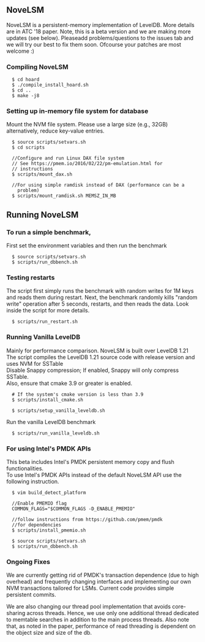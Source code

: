 ## NoveLSM
NoveLSM is a persistent-memory implementation of LevelDB. More details are in ATC '18 paper. Note, this is a beta version and we are making more updates (see below). Pleaseadd problems/questions to the issues tab and we will try our best to fix them soon. Ofcourse your patches are most welcome :)

### Compiling NoveLSM
```
  $ cd hoard
  $ ./compile_install_hoard.sh
  $ cd ..
  $ make -j8
```

### Setting up in-memory file system for database
Mount the NVM file system. Please use a large size (e.g., 32GB)
alternatively, reduce key-value entries.
```
  $ source scripts/setvars.sh
  $ cd scripts

  //Configure and run Linux DAX file system
  // See https://pmem.io/2016/02/22/pm-emulation.html for 
  // instructions
  $ scripts/mount_dax.sh

  //For using simple ramdisk instead of DAX (performance can be a 
    problem)
  $ scripts/mount_ramdisk.sh MEMSZ_IN_MB
```

## Running NoveLSM

### To run a simple benchmark, 
First set the environment variables and then run the benchmark
```
  $ source scripts/setvars.sh
  $ scripts/run_dbbench.sh
```

### Testing restarts

The script first simply runs the benchmark with random writes for 1M keys and 
reads them during restart. Next, the benchmark randomly kills "random write" operation 
after 5 seconds, restarts, and then reads the data. Look inside the script for 
more details.

```
  $ scripts/run_restart.sh
```

### Running Vanilla LevelDB 
Mainly for performance comparison. NoveLSM is built over LevelDB 1.21</br>
The script compiles the LevelDB 1.21 source code with release version and uses NVM for SSTable</br>
Disable Snappy compression; If enabled, Snappy will only compress SSTable. </br>
Also, ensure that cmake 3.9 or greater is enabled.</br>
```
  # If the system's cmake version is less than 3.9
  $ scripts/install_cmake.sh

  $ scripts/setup_vanilla_leveldb.sh
```
Run the vanilla LevelDB benchmark
```
  $ scripts/run_vanilla_leveldb.sh
```

### For using Intel's PMDK APIs

This beta includes Intel's PMDK persistent memory copy and flush
functionalities. <br> To use Intel's PMDK APIs instead of the default NoveLSM API 
use the following instruction. 

```
  $ vim build_detect_platform 
 
  //Enable PMEMIO flag
  COMMON_FLAGS="$COMMON_FLAGS -D_ENABLE_PMEMIO"   

  //follow instructions from https://github.com/pmem/pmdk 
  //for dependencies
  $ scripts/install_pmemio.sh

  $ source scripts/setvars.sh
  $ scripts/run_dbbench.sh
```
### Ongoing Fixes
We are currently getting rid of PMDK's transaction dependence (due to high overhead) and frequently changing interfaces and implementing our own NVM transactions tailored for LSMs. Current code provides simple persistent commits.

We are also changing our thread pool implementation that avoids core-sharing across threads. Hence, we use only one additional thread dedicated to memtable searches in addition to the main process threads. Also note that, as noted in the paper, performance of read threading is dependent on the object size and size of the db.


